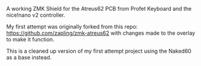 A working ZMK Shield for the Atreus62 PCB from Profet Keyboard and the nice!nano v2 controller.

My first attempt was originally forked from this repo: https://github.com/zapling/zmk-atreus62 with changes made to the overlay to make it function.

This is a cleaned up version of my first attempt project using the Naked60 as a base instead.
